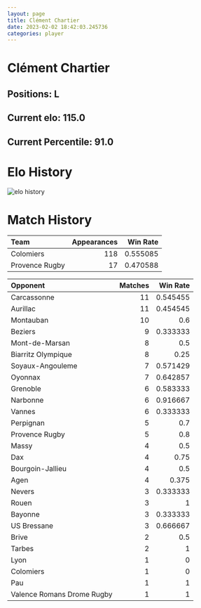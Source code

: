 ```yaml
---  
layout: page  
title: Clément Chartier  
date: 2023-02-02 18:42:03.245736  
categories: player  
---
```

# Clément Chartier

## Positions: L

## Current elo: 115.0

## Current Percentile: 91.0

# Elo History


![elo history](history_ClémentChartier.png)
# Match History


| Team           |   Appearances |   Win Rate |
|:---------------|--------------:|-----------:|
| Colomiers      |           118 |   0.555085 |
| Provence Rugby |            17 |   0.470588 |

| Opponent                   |   Matches |   Win Rate |
|:---------------------------|----------:|-----------:|
| Carcassonne                |        11 |   0.545455 |
| Aurillac                   |        11 |   0.454545 |
| Montauban                  |        10 |   0.6      |
| Beziers                    |         9 |   0.333333 |
| Mont-de-Marsan             |         8 |   0.5      |
| Biarritz Olympique         |         8 |   0.25     |
| Soyaux-Angouleme           |         7 |   0.571429 |
| Oyonnax                    |         7 |   0.642857 |
| Grenoble                   |         6 |   0.583333 |
| Narbonne                   |         6 |   0.916667 |
| Vannes                     |         6 |   0.333333 |
| Perpignan                  |         5 |   0.7      |
| Provence Rugby             |         5 |   0.8      |
| Massy                      |         4 |   0.5      |
| Dax                        |         4 |   0.75     |
| Bourgoin-Jallieu           |         4 |   0.5      |
| Agen                       |         4 |   0.375    |
| Nevers                     |         3 |   0.333333 |
| Rouen                      |         3 |   1        |
| Bayonne                    |         3 |   0.333333 |
| US Bressane                |         3 |   0.666667 |
| Brive                      |         2 |   0.5      |
| Tarbes                     |         2 |   1        |
| Lyon                       |         1 |   0        |
| Colomiers                  |         1 |   0        |
| Pau                        |         1 |   1        |
| Valence Romans Drome Rugby |         1 |   1        |